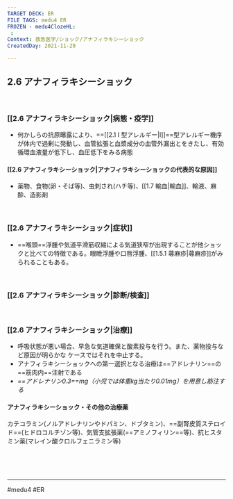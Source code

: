 ```yaml
---
TARGET DECK: ER
FILE TAGS: medu4 ER
FROZEN - medu4ClozeHL:
 : 
Context: 救急医学/ショック/アナフィラキシーショック
CreatedDay: 2021-11-29

---
```


## 2.6 アナフィラキシーショック

<br>

### [[2.6 アナフィラキシーショック|病態・疫学]]
* 何かしらの抗原曝露により、==[[2.1 I 型アレルギー|I]]==型アレルギー機序が体内で過剰に発動し、血管拡張と血漿成分の血管外漏出とをきたし、有効循環血液量が低下し、血圧低下をみる病態
<!--ID: 1640350789244-->




#### [[2.6 アナフィラキシーショック|アナフィラキシーショックの代表的な原因]]
* 薬物、食物(卵・そば等)、虫刺され(ハチ等)、[[1.7 輸血|輸血]]、輸液、麻酔、造影剤


<br>

### [[2.6 アナフィラキシーショック|症状]]
* ==喉頭==浮腫や気道平滑筋収縮による気道狭窄が出現することが他ショックと比べての特徴である。眼瞼浮腫や口唇浮腫、[[1.5.1 蕁麻疹|蕁麻疹]]がみられることもある。
<!--ID: 1640350789254-->




<br>

### [[2.6 アナフィラキシーショック|診断/検査]]


<br>

### [[2.6 アナフィラキシーショック|治療]]
* 呼吸状態が悪い場合、早急な気道確保と酸素投与を行う。また、薬物投与など原因が明らかな ケースではそれを中止する。
* アナフィラキシーショックへの第一選択となる治療は==アドレナリン==の==筋肉内==注射である
* *==アドレナリン0.3==mg（小児では体重kg当たり0.01mg）を用意し筋注する*
#### アナフィラキシーショック・その他の治療薬
カテコラミン(ノルアドレナリンやドパミン、ドブタミン)、==副腎皮質ステロイド==(ヒドロコルチゾン等)、気管支拡張薬(==アミノフィリン==等)、抗ヒスタミン薬(マレイン酸クロルフェニラミン等)
<!--ID: 1640350789262-->




<br><br><br>

---
#medu4 #ER 
